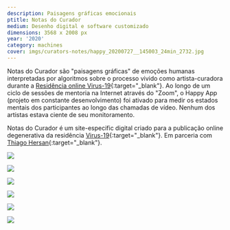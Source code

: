 ```yaml
---
description: Paisagens gráficas emocionais
ptitle: Notas do Curador
medium: Desenho digital e software customizado
dimensions: 3568 x 2008 px
year: '2020'
category: machines
cover: imgs/curators-notes/happy_20200727__145003_24min_2732.jpg
---
```

Notas do Curador são "paisagens gráficas" de emoções humanas interpretadas por algoritmos sobre o processo vivido como artista-curadora durante a [Residência online Virus-19](https://virus19.ml/en/){:target="_blank"}. Ao longo de um ciclo de sessões de mentoria na Internet através do "Zoom", o Happy App (projeto em constante desenvolvimento) foi ativado para medir os estados mentais dos participantes ao longo das chamadas de vídeo. Nenhum dos artistas estava ciente de seu monitoramento.

Notas do Curador é um site-especific digital criado para a publicação online degenerativa da residência [Virus-19](https://virus19.ml/en/){:target="_blank"}. Em parceria com [Thiago Hersan](https://thiagohersan.com){:target="_blank"}.

![]({{site.baseurl}}/imgs/curators-notes/happy_20200728__150537_46min_2552.jpg)

![]({{site.baseurl}}/imgs/curators-notes/happy_20200810__112344_111minutos_3568.jpg)

![]({{site.baseurl}}/imgs/curators-notes/happy_20200810__131221_45min_3904.jpg)

![]({{site.baseurl}}/imgs/curators-notes/happy_20200728__160200_30min_2552.jpg)

![]({{site.baseurl}}/imgs/curators-notes/happy_20200728__142501_66min_2324.jpg)

![]({{site.baseurl}}/imgs/curators-notes/happy_20200810__114937_20min_3568.jpg)
